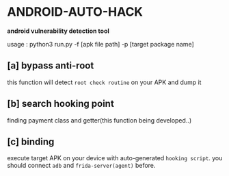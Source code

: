 # ANDROID-AUTO-HACK

**android vulnerability detection tool**

usage : python3 run.py -f [apk file path] -p [target package name]



## [a] bypass anti-root

this function will detect `root check routine` on your APK and dump it


## [b] search hooking point
finding payment class and getter(this function being developed..)

## [c] binding

execute target APK on your device with auto-generated `hooking script`. you should connect `adb` and `frida-server(agent)` before.


